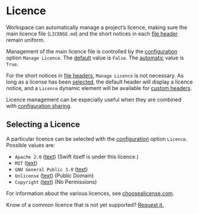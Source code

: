 <!--
 Licence.md

 This source file is part of the Workspace open source project.
 https://github.com/SDGGiesbrecht/Workspace#workspace

 Copyright ©2017 Jeremy David Giesbrecht and the Workspace project contributors.

 Soli Deo gloria.

 Licensed under the Apache Licence, Version 2.0.
 See http://www.apache.org/licenses/LICENSE-2.0 for licence information.
 -->

# Licence

Workspace can automatically manage a project’s licence, making sure the main licence file (`LICENSE.md`) and the short notices in each [file header](File%20Headers.md) remain uniform.

Management of the main licence file is controlled by the [configuration](Configuring%20Workspace.md) option `Manage Licence`. The [default](Responsibilities.md#default-vs-automatic) value is `False`. The [automatic](Responsibilities.md#default-vs-automatic) value is `True`.

For the short notices in [file headers](File%20Headers.md), `Manage Licence` is not necessary. As long as a license has been [selected](#selecting-a-licence), the default header will display a licence notice, and a `Licence` dynamic element will be available for [custom headers](File%20Headers.md#customization).

Licence management can be especially useful when they are combined with [configuration sharing](Configuring%20Workspace.md#sharing-configurations-between-projects).

## Selecting a Licence

A particular licence can be selected with the [configuration](Configuring%20Workspace.md) option `Licence`. Possible values are:

- `Apache 2.0` ([text](../Resources/WorkspaceLibrary/Licences/Apache%202.0.md)) (Swift itself is under this licence.)
- `MIT` ([text](../Resources/WorkspaceLibrary/Licences/MIT.md))
- `GNU General Public 3.0` ([text](../Resources/WorkspaceLibrary/Licences/GNU%20General%20Public%203.0.md))
- `Unlicense` ([text](../Resources/Licences/WorkspaceLibrary/Unlicense.md)) (Public Domain)
- `Copyright` ([text](../Resources/Licences/WorkspaceLibrary/Copyright.md)) (No Permissions)

For information about the various licences, see [choosealicense.com](https://choosealicense.com).

Know of a common licence that is not yet supported? [Request it.](https://github.com/SDGGiesbrecht/Workspace/issues)
